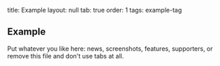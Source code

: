 title: Example
layout:  null
tab: true
order: 1
tags: example-tag

## Example

Put whatever you like here: news, screenshots, features, supporters, or remove this file and don't use tabs at all.
